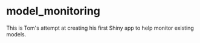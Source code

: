 # model_monitoring

This is Tom's attempt at creating his first Shiny app to help monitor existing models.
